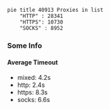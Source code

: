 
```mermaid
pie title 40913 Proxies in list
    "HTTP" : 28341
    "HTTPS": 10730
    "SOCKS" : 8952
```

### Some Info
#### Average Timeout

- mixed: 4.2s
- http: 2.4s
- https: 8.3s
- socks: 6.6s